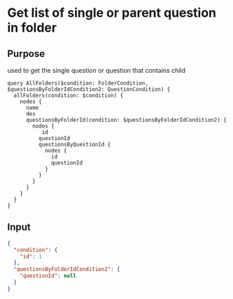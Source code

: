 # Get list of single or parent question in folder

## Purpose

used to get the single question or question that contains child

``` gql
query AllFolders($condition: FolderCondition, $questionsByFolderIdCondition2: QuestionCondition) {
  allFolders(condition: $condition) {
    nodes {
      name
      des
      questionsByFolderId(condition: $questionsByFolderIdCondition2) {
        nodes {
           id
          questionId
          questionsByQuestionId {
            nodes {
              id
              questionId
            }
          }
        }
      }
    }
  }
}
```

## Input

``` json
{
  "condition": {
    "id": 1
  },
  "questionsByFolderIdCondition2": {
    "questionId": null
  }
}
```
